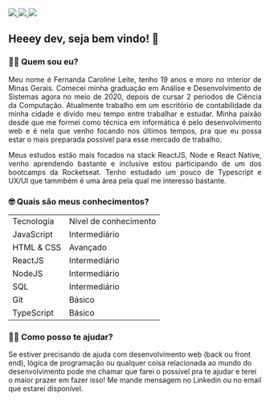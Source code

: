 
  <a href="https://github.com/Fekleite" alt="GitHub">
    <img src="https://img.shields.io/badge/-GitHub-000?style=flat-square&logo=Github&logoColor=white" />
  </a>
  <a href="https://www.linkedin.com/in/fcleite19/" alt="LinkedIn">
    <img src="https://img.shields.io/badge/-LinkedIn-blue?style=flat-square&logo=Linkedin&logoColor=white" />
  </a>
  <a href="mailto:dev.fernandaleite@gmail.com" alt="Gmail">
    <img src="https://img.shields.io/badge/-Gmail-D54B3D?style=flat-square&logo=Gmail&logoColor=white" />
  </a>


<h2> Heeey dev, seja bem vindo! 👋</h2>

<h3> 👩‍💻 Quem sou eu? </h3>

<p align="justify">Meu nome é Fernanda Caroline Leite, tenho 19 anos e moro no interior de Minas Gerais. Comecei minha graduação em Análise e Desenvolvimento de Sistemas agora no meio de 2020, depois de cursar 2 periodos de Ciência da Computação. Atualmente trabalho em um escritório de contabilidade da minha cidade e divido meu tempo entre trabalhar e estudar. Minha paixão desde que me formei como técnica em informática é pelo desenvolvimento web e é nela que venho focando nos últimos tempos, pra que eu possa estar o mais preparada possível para esse mercado de trabalho.</p>

<p align="justify">Meus estudos estão mais focados na stack ReactJS, Node e React Native, venho aprendendo bastante e inclusive estou participando de um dos bootcamps da Rocketseat. Tenho estudado um pouco de Typescript e UX/UI que tammbém é uma área pela qual me interesso bastante.</p>

<h3> 🤓 Quais são meus conhecimentos? </h3>

<table align="center">
	<tbody>
		<tr>
			<td> Tecnologia</td>
			<td> Nível de conhecimento</td>
		</tr>
		<tr>
			<td> JavaScript</td>
			<td> Intermediário</td>
		</tr>
		<tr>
			<td> HTML & CSS</td>
			<td> Avançado</td>
		</tr>
		<tr>
			<td> ReactJS</td>
			<td> Intermediário</td>
		</tr>
		<tr>
			<td> NodeJS</td>
			<td> Intermediário</td>
		</tr>
		<tr>
			<td> SQL</td>
			<td> Intermediário</td>
		</tr>
		<tr>
			<td> Git</td>
			<td> Básico</td>
		</tr>
		<tr>
			<td> TypeScript</td>
			<td> Básico</td>
		</tr
	</tbody>
</table>

<h3> 💁🏻 Como posso te ajudar? </h3>

Se estiver precisando de ajuda com desenvolvimento web (back ou front end), lógica de programação ou qualquer coisa relacionada ao mundo do desenvolvimento pode me chamar que farei o possível pra te ajudar e terei o maior prazer em fazer isso! Me mande mensagem no Linkedin ou no email que estarei disponível.

